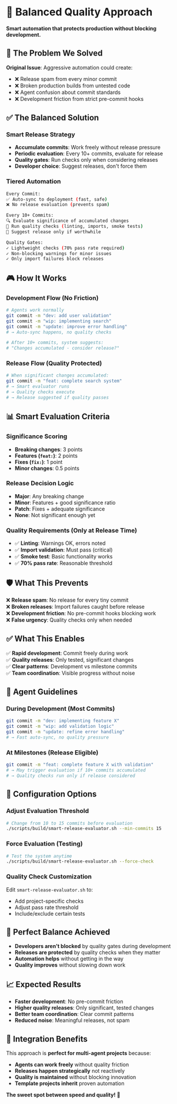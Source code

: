 # 🎯 Balanced Quality Approach

**Smart automation that protects production without blocking development.**

## 🚨 The Problem We Solved

**Original Issue**: Aggressive automation could create:
- ❌ Release spam from every minor commit
- ❌ Broken production builds from untested code  
- ❌ Agent confusion about commit standards
- ❌ Development friction from strict pre-commit hooks

## ✅ The Balanced Solution

### **Smart Release Strategy**
- **Accumulate commits**: Work freely without release pressure
- **Periodic evaluation**: Every 10+ commits, evaluate for release
- **Quality gates**: Run checks only when considering releases
- **Developer choice**: Suggest releases, don't force them

### **Tiered Automation**
```bash
Every Commit:
✅ Auto-sync to deployment (fast, safe)
❌ No release evaluation (prevents spam)

Every 10+ Commits:
🔍 Evaluate significance of accumulated changes
🧪 Run quality checks (linting, imports, smoke tests)
🎯 Suggest release only if worthwhile

Quality Gates:
✓ Lightweight checks (70% pass rate required)
✓ Non-blocking warnings for minor issues
✓ Only import failures block releases
```

## 🎮 How It Works

### **Development Flow** (No Friction)
```bash
# Agents work normally
git commit -m "dev: add user validation"
git commit -m "wip: implementing search"
git commit -m "update: improve error handling"
# → Auto-sync happens, no quality checks

# After 10+ commits, system suggests:
# "Changes accumulated - consider release?"
```

### **Release Flow** (Quality Protected)
```bash
# When significant changes accumulated:
git commit -m "feat: complete search system"
# → Smart evaluator runs
# → Quality checks execute
# → Release suggested if quality passes
```

## 📊 **Smart Evaluation Criteria**

### **Significance Scoring**
- **Breaking changes**: 3 points
- **Features (`feat:`)**: 2 points  
- **Fixes (`fix:`)**: 1 point
- **Minor changes**: 0.5 points

### **Release Decision Logic**
- **Major**: Any breaking change
- **Minor**: Features + good significance ratio
- **Patch**: Fixes + adequate significance  
- **None**: Not significant enough yet

### **Quality Requirements** (Only at Release Time)
- ✅ **Linting**: Warnings OK, errors noted
- ✅ **Import validation**: Must pass (critical)
- ✅ **Smoke test**: Basic functionality works
- ✅ **70% pass rate**: Reasonable threshold

## 🛡️ **What This Prevents**

❌ **Release spam**: No release for every tiny commit  
❌ **Broken releases**: Import failures caught before release  
❌ **Development friction**: No pre-commit hooks blocking work  
❌ **False urgency**: Quality checks only when needed

## ✅ **What This Enables**

✅ **Rapid development**: Commit freely during work  
✅ **Quality releases**: Only tested, significant changes  
✅ **Clear patterns**: Development vs milestone commits  
✅ **Team coordination**: Visible progress without noise

## 📝 **Agent Guidelines**

### **During Development** (Most Commits)
```bash
git commit -m "dev: implementing feature X"
git commit -m "wip: add validation logic"
git commit -m "update: refine error handling"
# → Fast auto-sync, no quality pressure
```

### **At Milestones** (Release Eligible)
```bash
git commit -m "feat: complete feature X with validation"
# → May trigger evaluation if 10+ commits accumulated
# → Quality checks run only if release considered
```

## 🔧 **Configuration Options**

### **Adjust Evaluation Threshold**
```bash
# Change from 10 to 15 commits before evaluation
./scripts/build/smart-release-evaluator.sh --min-commits 15
```

### **Force Evaluation** (Testing)
```bash
# Test the system anytime
./scripts/build/smart-release-evaluator.sh --force-check
```

### **Quality Check Customization**
Edit `smart-release-evaluator.sh` to:
- Add project-specific checks
- Adjust pass rate threshold
- Include/exclude certain tests

## 🎯 **Perfect Balance Achieved**

- **Developers aren't blocked** by quality gates during development
- **Releases are protected** by quality checks when they matter
- **Automation helps** without getting in the way
- **Quality improves** without slowing down work

## 📈 **Expected Results**

- **Faster development**: No pre-commit friction
- **Higher quality releases**: Only significant, tested changes
- **Better team coordination**: Clear commit patterns
- **Reduced noise**: Meaningful releases, not spam

## 🚀 **Integration Benefits**

This approach is **perfect for multi-agent projects** because:
- **Agents can work freely** without quality friction
- **Releases happen strategically** not reactively  
- **Quality is maintained** without blocking innovation
- **Template projects inherit** proven automation

**The sweet spot between speed and quality!** 🎯